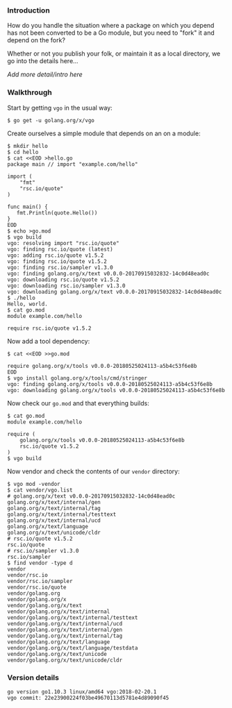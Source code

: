 <!-- __JSON: egrunner script.sh # LONG ONLINE

### Introduction

How do you handle the situation where a package on which you depend has not been converted to be a
Go module, but you need to "fork" it and depend on the fork?

Whether or not you publish your folk, or maintain it as a local directory, we go into the details
here...

_Add more detail/intro here_

### Walkthrough

Start by getting `vgo` in the usual way:

```
{{PrintBlock "go get vgo" -}}
```

Create ourselves a simple module that depends on an on a module:


```
{{PrintBlock "setup" -}}
```

Now add a tool dependency:


```
{{PrintBlock "add tools dep" -}}
```

Now check our `go.mod` and that everything builds:


```
{{PrintBlock "check" -}}
```

Now vendor and check the contents of our `vendor` directory:

```
{{PrintBlock "vendor" -}}
```


### Version details

```
{{PrintBlockOut "version details" -}}
```

-->

### Introduction

How do you handle the situation where a package on which you depend has not been converted to be a
Go module, but you need to "fork" it and depend on the fork?

Whether or not you publish your folk, or maintain it as a local directory, we go into the details
here...

_Add more detail/intro here_

### Walkthrough

Start by getting `vgo` in the usual way:

```
$ go get -u golang.org/x/vgo
```

Create ourselves a simple module that depends on an on a module:


```
$ mkdir hello
$ cd hello
$ cat <<EOD >hello.go
package main // import "example.com/hello"

import (
	"fmt"
	"rsc.io/quote"
)

func main() {
   fmt.Println(quote.Hello())
}
EOD
$ echo >go.mod
$ vgo build
vgo: resolving import "rsc.io/quote"
vgo: finding rsc.io/quote (latest)
vgo: adding rsc.io/quote v1.5.2
vgo: finding rsc.io/quote v1.5.2
vgo: finding rsc.io/sampler v1.3.0
vgo: finding golang.org/x/text v0.0.0-20170915032832-14c0d48ead0c
vgo: downloading rsc.io/quote v1.5.2
vgo: downloading rsc.io/sampler v1.3.0
vgo: downloading golang.org/x/text v0.0.0-20170915032832-14c0d48ead0c
$ ./hello
Hello, world.
$ cat go.mod
module example.com/hello

require rsc.io/quote v1.5.2
```

Now add a tool dependency:


```
$ cat <<EOD >>go.mod

require golang.org/x/tools v0.0.0-20180525024113-a5b4c53f6e8b
EOD
$ vgo install golang.org/x/tools/cmd/stringer
vgo: finding golang.org/x/tools v0.0.0-20180525024113-a5b4c53f6e8b
vgo: downloading golang.org/x/tools v0.0.0-20180525024113-a5b4c53f6e8b
```

Now check our `go.mod` and that everything builds:


```
$ cat go.mod
module example.com/hello

require (
	golang.org/x/tools v0.0.0-20180525024113-a5b4c53f6e8b
	rsc.io/quote v1.5.2
)
$ vgo build
```

Now vendor and check the contents of our `vendor` directory:

```
$ vgo mod -vendor
$ cat vendor/vgo.list
# golang.org/x/text v0.0.0-20170915032832-14c0d48ead0c
golang.org/x/text/internal/gen
golang.org/x/text/internal/tag
golang.org/x/text/internal/testtext
golang.org/x/text/internal/ucd
golang.org/x/text/language
golang.org/x/text/unicode/cldr
# rsc.io/quote v1.5.2
rsc.io/quote
# rsc.io/sampler v1.3.0
rsc.io/sampler
$ find vendor -type d
vendor
vendor/rsc.io
vendor/rsc.io/sampler
vendor/rsc.io/quote
vendor/golang.org
vendor/golang.org/x
vendor/golang.org/x/text
vendor/golang.org/x/text/internal
vendor/golang.org/x/text/internal/testtext
vendor/golang.org/x/text/internal/ucd
vendor/golang.org/x/text/internal/gen
vendor/golang.org/x/text/internal/tag
vendor/golang.org/x/text/language
vendor/golang.org/x/text/language/testdata
vendor/golang.org/x/text/unicode
vendor/golang.org/x/text/unicode/cldr
```


### Version details

```
go version go1.10.3 linux/amd64 vgo:2018-02-20.1
vgo commit: 22e23900224f03be49670113d5781e4d89090f45
```

<!-- END -->

